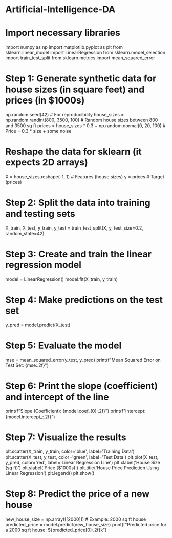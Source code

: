 # Artificial-Intelligence-DA
# Import necessary libraries
import numpy as np
import matplotlib.pyplot as plt
from sklearn.linear_model import LinearRegression
from sklearn.model_selection import train_test_split
from sklearn.metrics import mean_squared_error

# Step 1: Generate synthetic data for house sizes (in square feet) and prices (in $1000s)
np.random.seed(42)  # For reproducibility
house_sizes = np.random.randint(800, 3500, 100)  # Random house sizes between 800 and 3500 sq ft
prices = house_sizes * 0.3 + np.random.normal(0, 20, 100)  # Price = 0.3 * size + some noise

# Reshape the data for sklearn (it expects 2D arrays)
X = house_sizes.reshape(-1, 1)  # Features (house sizes)
y = prices  # Target (prices)

# Step 2: Split the data into training and testing sets
X_train, X_test, y_train, y_test = train_test_split(X, y, test_size=0.2, random_state=42)

# Step 3: Create and train the linear regression model
model = LinearRegression()
model.fit(X_train, y_train)

# Step 4: Make predictions on the test set
y_pred = model.predict(X_test)

# Step 5: Evaluate the model
mse = mean_squared_error(y_test, y_pred)
print(f"Mean Squared Error on Test Set: {mse:.2f}")

# Step 6: Print the slope (coefficient) and intercept of the line
print(f"Slope (Coefficient): {model.coef_[0]:.2f}")
print(f"Intercept: {model.intercept_:.2f}")

# Step 7: Visualize the results
plt.scatter(X_train, y_train, color='blue', label='Training Data')
plt.scatter(X_test, y_test, color='green', label='Test Data')
plt.plot(X_test, y_pred, color='red', label='Linear Regression Line')
plt.xlabel('House Size (sq ft)')
plt.ylabel('Price ($1000s)')
plt.title('House Price Prediction Using Linear Regression')
plt.legend()
plt.show()

# Step 8: Predict the price of a new house
new_house_size = np.array([[2000]])  # Example: 2000 sq ft house
predicted_price = model.predict(new_house_size)
print(f"Predicted price for a 2000 sq ft house: ${predicted_price[0]:.2f}k")
